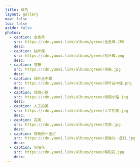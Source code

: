 ```yaml
---
title: 绿色
layout: gallery
nav: false
toc: false
aside: false
photos:
  - caption: 金鱼草
    src: https://cdn.yuumi.link/albums/green/金鱼草.JPG
    desc: 
  - caption: 枯叶蝶
    src: https://cdn.yuumi.link/albums/green/枯叶蝶.png
    desc: 
  - caption: 落藤
    src: https://cdn.yuumi.link/albums/green/落藤.jpg
    desc: 
  - caption: 绿叶丛中蝶
    src: https://cdn.yuumi.link/albums/green/绿叶丛中蝶.png
    desc: 
  - caption: 绿荫小路
    src: https://cdn.yuumi.link/albums/green/绿荫小路.jpg
    desc: 
  - caption: 人工的美
    src: https://cdn.yuumi.link/albums/green/人工的美.jpg
    desc: 
  - caption: 完美
    src: https://cdn.yuumi.link/albums/green/完美.jpg
    desc: 
  - caption: 夜晚的一盏灯
    src: https://cdn.yuumi.link/albums/green/夜晚的一盏灯.jpg
    desc: 
  - caption: 紫阳花
    src: https://cdn.yuumi.link/albums/green/紫阳花.jpg
    desc: 
---
```

